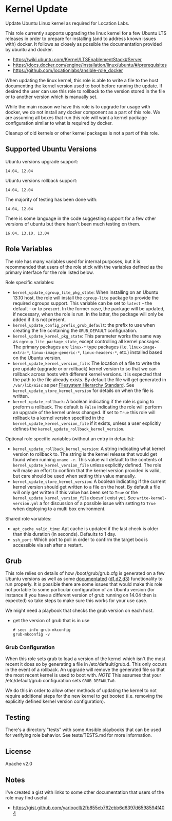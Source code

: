 Kernel Update
=============

Update Ubuntu Linux kernel as required for Location Labs.

This role currently supports upgrading the linux kernel for a few Ubuntu LTS
releases in order to prepare for installing (and to address known issues
with) docker. It follows as closely as possible the documentation provided
by ubuntu and docker.

  * https://wiki.ubuntu.com/Kernel/LTSEnablementStack#Server
  * https://docs.docker.com/engine/installation/linux/ubuntu/#/prerequisites
  * https://github.com/locationlabs/ansible-role_docker

When updating the linux kernel, this role is able to write a file to the
host documenting the kernel version used to boot before running the update.
If desired the user can use this role to rollback to the version stored in
the file or to another version which is manually set.

While the main reason we have this role is to upgrade for usage with
docker, we do not install any docker component as a part of this role. We
are assuming all boxes that run this role will want a kernel package
configuration similar to what is required by docker.

Cleanup of old kernels or other kernel packages is not a part of this role.

Supported Ubuntu Versions
-------------------------

Ubuntu versions upgrade support:

    14.04, 12.04

Ubuntu versions rollback support:

    14.04, 12.04

The majority of testing has been done with:

    14.04, 12.04

There is some language in the code suggesting support for a few other versions
of ubuntu but there hasn't been much testing on them.

    16.04, 13.10, 13.04


Role Variables
--------------

The role has many variables used for internal purposes, but it is recommended that users of
the role stick with the variables defined as the primary interface for the role listed below.

Role specific variables:

  - `kernel_update_cgroup_lite_pkg_state`: When installing on an Ubuntu 13.10 host, the role
    will install the `cgroup-lite` package to provide the required cgroups support. This variable
    can be set to `latest` - the default - or to `present`. In the former case, the package will
    be updated, if necessary, when the role is run. In the latter, the package will only be added
    if it is not present.
  - `kernel_update_config_prefix_grub_default`: the prefix to use when creating the file containing
    the `GRUB_DEFAULT` configuration.
  - `kernel_update_kernel_pkg_state`: This parameter works the same way as `cgroup_lite_package_state`,
    except controlling all kernel packages. The primary packages are `linux-*` type packages
    (i.e. `linux-image-extra-*`, `linux-image-generic-*`, `linux-headers-*`, etc.) installed based
    on the Ubuntu version.
  - `kernel_update_kernel_version_file`: The location of a file to write the pre update (upgrade or
    or rollback) kernel version to so that we can rollback across hosts with different kernel versions.
    It is expected that the path to the file already exists. By default the file will get generated in
    `/var/lib/misc` as per [Filesystem Hierarchy Standard][3]. See `kernel_update_store_kernel_version`
    for details on when the file is written.
  - `kernel_update_rollback`: A boolean indicating if the role is going to preform a rollback.
    The default is `False` indicating the role will perform an upgrade of the kernel unless changed.
    If set to `True` this role will rollback to a kernel version specified in the
    `kernel_update_kernel_version_file` if it exists, unless a user explicitly defines the
    `kernel_update_rollback_kernel_version`.

Optional role specific variables (without an entry in defaults):

  - `kernel_update_rollback_kernel_version`: A string indicating what kernel version to rollback to.
    The string is the kernel release that would get found when running `uname -r`. This value will
    default to the contents of `kernel_update_kernel_version_file` unless explicitly defined. The
    role will make an effort to confirm that the kernel version provided is valid, but care should
    be used when setting this value manually.
  - `kernel_update_store_kernel_version`: A boolean indicating if the current kernel version should
    get written to a file on the host. By default a file will only get written if this value has been
    set to `True` or the `kernel_update_kernel_version_file` doesn't exist yet.
    See `write-kernel-version.yml` a for discussion of a possible issue with setting to `True` when
    deploying to a multi box environment.

Shared role variables:

  - `apt_cache_valid_time`: Apt cache is updated if the last check is older than
    this duration (in seconds). Defaults to 1 day.
  - `ssh_port`: Which port to poll in order to confirm the target box is accessible via ssh
    after a restart.


Grub
----

This role relies on details of how /boot/grub/grub.cfg is generated on a few Ubuntu versions
as well as some [documentated][4] ([d1][5],[d2][6],[d3][7]) functionality to run properly. It
is possible there are some issues that would make this role not portable to some particular
configuration of an Ubuntu version (for instance if you have a different version of grub running
on 14.04 then is expected) so take steps to make sure this works for your use case.

We might need a playbook that checks the grub version on each host.

  - get the version of grub that is in use

        # see: info grub-mkconfig
        grub-mkconfig -v

### Grub Configuration

When this role sets grub to load a version of the kernel which isn't the most recent it
does so by generating a file in /etc/default/grub.d. This only occurs in the event of a
rollback. An upgrade will remove the generated file so that the most recent kernel is
used to boot with. *NOTE* This assumes that your /etc/default/grub configuration sets
`GRUB_DEFAULT=0`.

We do this in order to allow other methods of updating the kernel to not require
additional steps for the new kernel to get booted (i.e. removing the explicitly
defined kernel version configuration).

Testing
-------

There's a directory "tests" with some Ansible playbooks that can be used for verifying role
behavior. See tests/TESTS.md for more information.

License
-------

Apache v2.0

Notes
-----

I've created a gist with links to some other documentation that users of the role may find useful.

  * https://gist.github.com/yarloocll/2fb855eb762ebb6d6397d6598594f404

[//]: # "Links"

[1]: https://wiki.ubuntu.com/Kernel/LTSEnablementStack#Server
[2]: https://docs.docker.com/engine/installation/linux/ubuntulinux/#/prerequisites-by-ubuntu-version
[3]: https://refspecs.linuxfoundation.org/FHS_3.0/fhs-3.0.html#varlibVariableStateInformation
[4]: https://help.ubuntu.com/community/Grub2
[5]: https://help.ubuntu.com/community/Grub2/Submenus#Submenu_Display
[6]: https://www.gnu.org/software/grub/grub-documentation.html
[7]: https://www.gnu.org/software/grub/manual/html_node/Simple-configuration.html